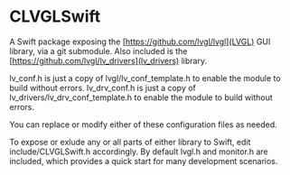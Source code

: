 # CLVGLSwift

A Swift package exposing the [https://github.com/lvgl/lvgl](LVGL) GUI library, via a git submodule. Also included is the [https://github.com/lvgl/lv_drivers](lv_drivers) library. 

lv_conf.h is just a copy of lvgl/lv_conf_template.h to enable the module to build without errors.
lv_drv_conf.h is just a copy of lv_drivers/lv_drv_conf_template.h to enable the module to build without errors.

You can replace or modify either of these configuration files as needed.

To expose or exlude any or all parts of either library to Swift, edit include/CLVGLSwift.h accordingly. By default lvgl.h and monitor.h are included, which provides a quick start for many development scenarios. 
